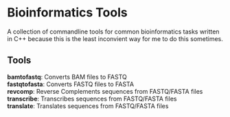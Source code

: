 # Bioinformatics Tools

A collection of commandline tools for common bioinformatics tasks written in C++ because this is the least inconvient way for me to do this sometimes.

## Tools
**bamtofastq**:     Converts BAM files to FASTQ<br>
**fastqtofasta**:   Converts FASTQ files to FASTA<br>
**revcomp**:        Reverse Complements sequences from FASTQ/FASTA files<br>
**transcribe**:     Transcribes sequences from FASTQ/FASTA files<br>
**translate**:	Translates sequences from FASTQ/FASTA files<br>
